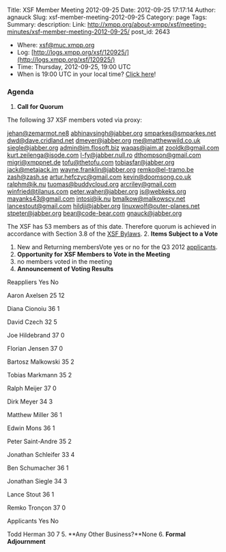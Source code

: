 Title: XSF Member Meeting 2012-09-25
Date: 2012-09-25 17:17:14
Author: agnauck
Slug: xsf-member-meeting-2012-09-25
Category: page
Tags: 
Summary: description:
Link: http://xmpp.org/about-xmpp/xsf/meeting-minutes/xsf-member-meeting-2012-09-25/
post_id: 2643


* Where: [xsf@muc.xmpp.org ](xmpp:xsf@muc.xmpp.org?join)
* Log: [http://logs.xmpp.org/xsf/120925/](http://logs.xmpp.org/xsf/120925/)
* Time: Thursday, 2012-09-25, 19:00 UTC
* When is 19:00 UTC in your local time? [Click here](http://www.worldtimeserver.com/)!

### Agenda

1. **Call for Quorum**

The following 37 XSF members voted via proxy:

jehan@zemarmot.ne8
abhinavsingh@jabber.org
smparkes@smparkes.net
dwd@dave.cridland.net
dmeyer@jabber.org
me@matthewwild.co.uk
siegle@jabber.org
admin@im.flosoft.biz
waqas@jaim.at
zooldk@gmail.com
kurt.zeilenga@isode.com
l-fy@jabber.null.ro
dthompson@gmail.com
migri@xmppnet.de
tofu@thetofu.com
tobiasfar@jabber.org
jack@metajack.im
wayne.franklin@jabber.org
remko@el-tramo.be
zash@zash.se
artur.hefczyc@gmail.com
kevin@doomsong.co.uk
ralphm@ik.nu
tuomas@buddycloud.org
arcriley@gmail.com
winfried@tilanus.com
peter.waher@jabber.org
js@webkeks.org
mayanks43@gmail.com
intosi@ik.nu
bmalkow@malkowscy.net
lancestout@gmail.com
hildjj@jabber.org
linuxwolf@outer-planes.net
stpeter@jabber.org
bear@code-bear.com
gnauck@jabber.org

The XSF has 53 members as of this date. Therefore quorum is achieved in accordance with Section 3.8 of the [XSF Bylaws](/about-xmpp/xsf/xsf-bylaws/).
2. **Items Subject to a Vote**
1. New and Returning membersVote yes or no for the Q3 2012 [applicants](http://wiki.xmpp.org/web/Membership_Applications_Q3_2012).
3. **Opportunity for XSF Members to Vote in the Meeting**
1. no members voted in the meeting
4. **Announcement of Voting Results**

Reappliers Yes No

Aaron Axelsen
25
12

Diana Cionoiu
36
1

David Czech
32
5

Joe Hildebrand
37
0

Florian Jensen
37
0

Bartosz Malkowski
35
2

Tobias Markmann
35
2

Ralph Meijer
37
0

Dirk Meyer
34
3

Matthew Miller
36
1

Edwin Mons
36
1

Peter Saint-Andre
35
2

Jonathan Schleifer
33
4

Ben Schumacher
36
1

Jonathan Siegle
34
3

Lance Stout
36
1

Remko Tronçon
37
0
 

Applicants Yes No

Todd Herman
30
7
5. **Any Other Business?**None
6. **Formal Adjournment**
